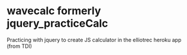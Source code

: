 # wavecalc formerly jquery_practiceCalc


Practicing with jquery to create JS calculator in the elliotrec heroku app (from TDI)
